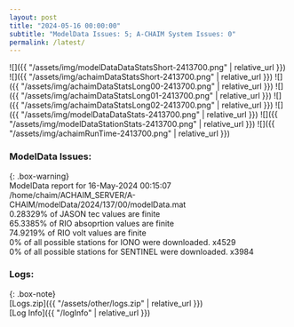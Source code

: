 ```yaml
---
layout: post
title: "2024-05-16 00:00:00"
subtitle: "ModelData Issues: 5; A-CHAIM System Issues: 0"
permalink: /latest/
---
```


![]({{ "/assets/img/modelDataDataStatsShort-2413700.png" | relative_url }})
![]({{ "/assets/img/achaimDataStatsShort-2413700.png" | relative_url }})
![]({{ "/assets/img/achaimDataStatsLong00-2413700.png" | relative_url }})
![]({{ "/assets/img/achaimDataStatsLong01-2413700.png" | relative_url }})
![]({{ "/assets/img/achaimDataStatsLong02-2413700.png" | relative_url }})
![]({{ "/assets/img/modelDataDataStats-2413700.png" | relative_url }})
![]({{ "/assets/img/modelDataStationStats-2413700.png" | relative_url }})
![]({{ "/assets/img/achaimRunTime-2413700.png" | relative_url }})


### ModelData Issues:  
  
{: .box-warning}  
 ModelData report for 16-May-2024 00:15:07   
 /home/chaim/ACHAIM_SERVER/A-CHAIM/modelData/2024/137/00/modelData.mat   
 0.28329% of JASON tec values are finite   
 65.3385% of RIO absoprtion values are finite   
 74.9219% of RIO volt values are finite   
 0% of all possible stations for IONO were downloaded. x4529   
 0% of all possible stations for SENTINEL were downloaded. x3984   
  


### Logs:  
  
{: .box-note}  
[Logs.zip]({{ "/assets/other/logs.zip" | relative_url }})  
[Log Info]({{ "/logInfo" | relative_url }})  
